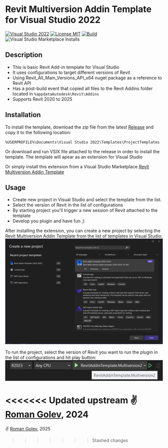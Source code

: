 ﻿# Revit Multiversion Addin Template for Visual Studio 2022
[![Visual Studio 2022](https://img.shields.io/badge/Visual%20Studio-2022-blue)](../..)
[![License MIT](https://img.shields.io/badge/License-MIT-blue.svg)](LICENSE)
[![Build](../../actions/workflows/Build.yml/badge.svg)](../../actions)
![Visual Studio Marketplace Installs](https://img.shields.io/visual-studio-marketplace/i/RomanGolev.RevitAddinTemplateMultiversion)


## Description
- This is basic Revit Add-in template for Visual Studio
- It uses configurations to target different versions of Revit
- Using Revit_All_Main_Versions_API_x64 nuget package as a reference to Revit API
- Has a post-build event that copied all files to the Revit Addins folder located in ```%appdataAutodesk\Revit\Addins```
- Supports Revit 2020 to 2025

## Installation 
To install the template, download the zip file from the latest [Release](https://github.com/romangolev/RevitAddinTemplate.Multiversion/releases) and copy it to the following location:

```
%USERPROFILE%\Documents\Visual Studio 2022\Templates\ProjectTemplates
```

Or download and run VSIX file attached to the release in order to install the template. The template will apear as an extension for Visual Studio

Or simply install this extension from a Visual Studio Marketplace [Revit Multiversion Addin Template](https://marketplace.visualstudio.com/items?itemName=RomanGolev.RevitAddinTemplate.Multiversion)

## Usage
- Create new project in Visual Studio and select the template from the list.
- Select the version of Revit in the list of configurations
- By starting project you'll trigger a new session of Revit attached to the template 
- Develop you plugin and have fun ;)


After installing the extension, you can create a new project by selecting the Revit Multiversion Addin Template from the list of templates in Visual Studio:
![template](img/template.png)


To run the project, select the version of Revit you want to run the plugin in the list of configurations and hit play button:
![start](img/start.png)


<<<<<<< Updated upstream
✌️ [Roman Golev](https://www.romangolev.com/), 2024
=======
✌️ [Roman Golev](https://www.romangolev.com/), 2025
>>>>>>> Stashed changes
